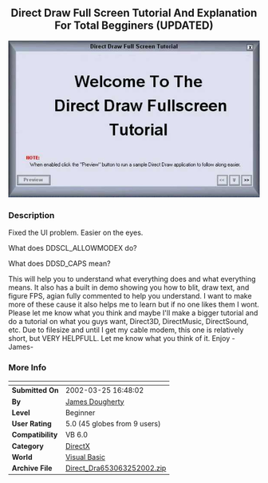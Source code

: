 ﻿<div align="center">

## Direct Draw Full Screen Tutorial And Explanation For Total Begginers \(UPDATED\)

<img src="PIC2002325142173589.jpg">
</div>

### Description

Fixed the UI problem. Easier on the eyes.

What does DDSCL_ALLOWMODEX do? <br>

What does DDSD_CAPS mean? <br>

This will help you to understand what everything does and what everything means. It also has a built in demo showing you how to blit, draw text, and figure FPS, agian fully commented to help you understand. I want to make more of these cause it also helps me to learn but if no one likes them I wont. Please let me know what you think and maybe I'll make a bigger tutorial and do a tutorial on what you guys want, Direct3D, DirectMusic, DirectSound, etc. Due to filesize and until I get my cable modem, this one is relatively short, but VERY HELPFULL. Let me know what you think of it. Enjoy -James-
 
### More Info
 


<span>             |<span>
---                |---
**Submitted On**   |2002-03-25 16:48:02
**By**             |[James Dougherty](https://github.com/Planet-Source-Code/PSCIndex/blob/master/ByAuthor/james-dougherty.md)
**Level**          |Beginner
**User Rating**    |5.0 (45 globes from 9 users)
**Compatibility**  |VB 6\.0
**Category**       |[DirectX](https://github.com/Planet-Source-Code/PSCIndex/blob/master/ByCategory/directx__1-44.md)
**World**          |[Visual Basic](https://github.com/Planet-Source-Code/PSCIndex/blob/master/ByWorld/visual-basic.md)
**Archive File**   |[Direct\_Dra653063252002\.zip](https://github.com/Planet-Source-Code/james-dougherty-direct-draw-full-screen-tutorial-and-explanation-for-total-begginers-updat__1-33053/archive/master.zip)








